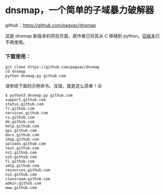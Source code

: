 # dnsmap，一个简单的子域暴力破解器

github：https://github.com/pagvac/dnsmap



这是 dnsmap 新版本的项目页面，原作者已将其从 C 移植到 python。[旧版本](https://github.com/resurrecting-open-source-projects/dnsmap)已不再使用。

### 下载使用：

```
git clone https://github.com/pagvac/dnsmap
cd dnsmap
python dnsmap.py github.com
```

请参阅下面的示例命令。没错，就是这么简单！😜

```
$ python3 dnsmap.py github.com
support.github.com
status.github.com
fr.github.com
services.github.com
cs.github.com
de.github.com
help.github.com
api.github.com
docs.github.com
shop.github.com
uploads.github.com
test.github.com
ns1.github.com
ssh.github.com
fi.github.com
smtp.github.com
resources.github.com
ns2.github.com
classroom.github.com
admin.github.com
www.github.com
```